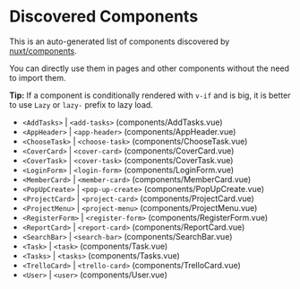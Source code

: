 # Discovered Components

This is an auto-generated list of components discovered by [nuxt/components](https://github.com/nuxt/components).

You can directly use them in pages and other components without the need to import them.

**Tip:** If a component is conditionally rendered with `v-if` and is big, it is better to use `Lazy` or `lazy-` prefix to lazy load.

- `<AddTasks>` | `<add-tasks>` (components/AddTasks.vue)
- `<AppHeader>` | `<app-header>` (components/AppHeader.vue)
- `<ChooseTask>` | `<choose-task>` (components/ChooseTask.vue)
- `<CoverCard>` | `<cover-card>` (components/CoverCard.vue)
- `<CoverTask>` | `<cover-task>` (components/CoverTask.vue)
- `<LoginForm>` | `<login-form>` (components/LoginForm.vue)
- `<MemberCard>` | `<member-card>` (components/MemberCard.vue)
- `<PopUpCreate>` | `<pop-up-create>` (components/PopUpCreate.vue)
- `<ProjectCard>` | `<project-card>` (components/ProjectCard.vue)
- `<ProjectMenu>` | `<project-menu>` (components/ProjectMenu.vue)
- `<RegisterForm>` | `<register-form>` (components/RegisterForm.vue)
- `<ReportCard>` | `<report-card>` (components/ReportCard.vue)
- `<SearchBar>` | `<search-bar>` (components/SearchBar.vue)
- `<Task>` | `<task>` (components/Task.vue)
- `<Tasks>` | `<tasks>` (components/Tasks.vue)
- `<TrelloCard>` | `<trello-card>` (components/TrelloCard.vue)
- `<User>` | `<user>` (components/User.vue)

